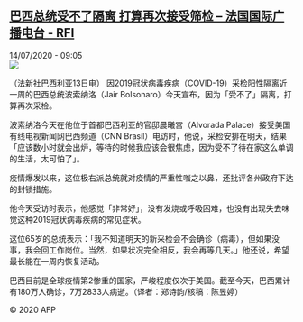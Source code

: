 <!--1594720477000-->
[巴西总统受不了隔离 打算再次接受筛检 – 法国国际广播电台 - RFI](http://www.rfi.fr//cn/contenu/20200714-%E5%B7%B4%E8%A5%BF%E6%80%BB%E7%BB%9F%E5%8F%97%E4%B8%8D%E4%BA%86%E9%9A%94%E7%A6%BB-%E6%89%93%E7%AE%97%E5%86%8D%E6%AC%A1%E6%8E%A5%E5%8F%97%E7%AD%9B%E6%A3%80)
------

<div>14/07/2020 - 09:05</div><img src="https://s.rfi.fr/media/display/59456f68-c5a5-11ea-a240-005056bff430/w:310/p:16x9/int0012b.200714150504.jpg"><div class="t-content__body u-clearfix"><div class="m-interstitial"></div><p>（法新社巴西利亚13日电）    因2019冠状病毒疾病（COVID-19）采检阳性隔离近一周的巴西总统波索纳洛（Jair Bolsonaro）今天宣布，因为「受不了」隔离，打算再次采检。</p><p>    波索纳洛今天在他位于首都巴西利亚的官邸晨曦宫（Alvorada Palace）接受美国有线电视新闻网巴西频道（CNN Brasil）电访时，他说，采检安排在明天，结果「应该数小时就会出炉，等待的时候我应该会很焦虑，因为受不了待在家这么单调的生活，太可怕了」。</p><p>    疫情爆发以来，这位极右派总统就对疫情的严重性嗤之以鼻，还批评各州政府下达的封锁措施。</p><p>    他今天受访时表示，他感觉「非常好」，没有发烧或呼吸困难，也没有出现失去味觉这种2019冠状病毒疾病的常见症状。</p><p>    这位65岁的总统表示：「我不知道明天的新采检会不会确诊（病毒），但如果没事，我会回工作岗位。当然，如果状况完全相反，我会再等几天。」他还说，希望最长能在一周内恢复活动。</p><p>    巴西目前是全球疫情第2惨重的国家，严峻程度仅次于美国。截至今天，巴西累计有180万人确诊，7万2833人病逝。（译者：郑诗韵/核稿：陈昱婷）</p><p class="t-copyright">© 2020 AFP</p>        </div>
